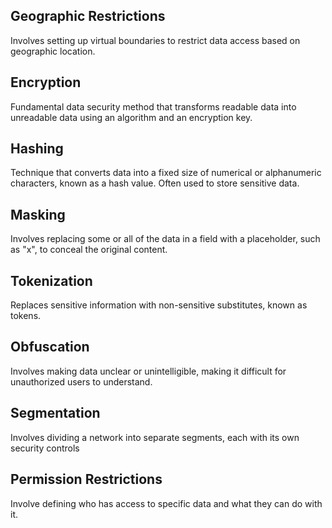 ## Geographic Restrictions
Involves setting up virtual boundaries to restrict data access based on geographic location.
## Encryption
Fundamental data security method that transforms readable data into unreadable data using an algorithm and an encryption key.
## Hashing
Technique that converts data into a fixed size of numerical or alphanumeric characters, known as a hash value. Often used to store sensitive data.
## Masking
Involves replacing some or all of the data in a field with a placeholder, such as "x", to conceal the original content.
## Tokenization
Replaces sensitive information with non-sensitive substitutes, known as tokens.
## Obfuscation
Involves making data unclear or unintelligible, making it difficult for unauthorized users to understand.
## Segmentation
Involves dividing a network into separate segments, each with its own security controls
## Permission Restrictions
Involve defining who has access to specific data and what they can do with it.

